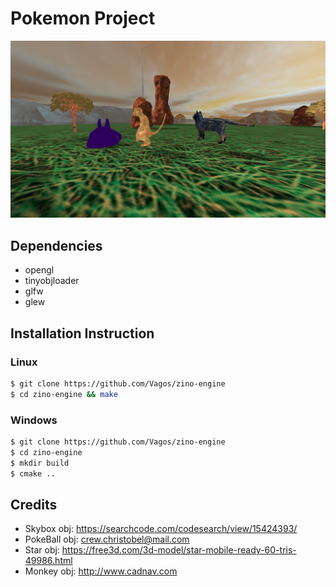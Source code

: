 # Pokemon Project

![three monsters](docs/assets/monsters.png)

## Dependencies 

* opengl
* tinyobjloader
* glfw
* glew

## Installation Instruction

### Linux

```bash
$ git clone https://github.com/Vagos/zino-engine
$ cd zino-engine && make
```
### Windows

```bash
$ git clone https://github.com/Vagos/zino-engine
$ cd zino-engine 
$ mkdir build
$ cmake ..
```

## Credits 

* Skybox obj: https://searchcode.com/codesearch/view/15424393/
* PokeBall obj: crew.christobel@mail.com  
* Star obj: https://free3d.com/3d-model/star-mobile-ready-60-tris-49986.html
* Monkey obj: http://www.cadnav.com
